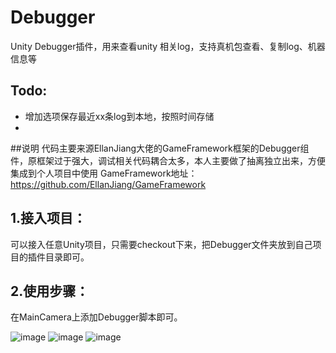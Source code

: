 # Debugger
Unity Debugger插件，用来查看unity 相关log，支持真机包查看、复制log、机器信息等

## Todo:
  - 增加选项保存最近xx条log到本地，按照时间存储
  - 
##说明
代码主要来源EllanJiang大佬的GameFramework框架的Debugger组件，原框架过于强大，调试相关代码耦合太多，本人主要做了抽离独立出来，方便集成到个人项目中使用
GameFramework地址：https://github.com/EllanJiang/GameFramework

## 1.接入项目：
可以接入任意Unity项目，只需要checkout下来，把Debugger文件夹放到自己项目的插件目录即可。
## 2.使用步骤：
在MainCamera上添加Debugger脚本即可。

![image](https://user-images.githubusercontent.com/8274346/148175202-f4e72854-3761-4b39-becd-9866e6b2f08e.png)
![image](https://user-images.githubusercontent.com/8274346/148175237-e90d459d-49aa-4a23-9919-3fc3451aab08.png)
![image](https://user-images.githubusercontent.com/8274346/148175265-aba33ffc-1936-499a-bf6e-d8beb2a6cde2.png)
